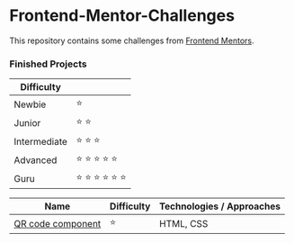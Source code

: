 # Frontend-Mentor-Challenges

This repository contains some challenges from [Frontend Mentors](https://www.frontendmentor.io/challenges).

### Finished Projects

| Difficulty   |                                           |
| ------------ | ----------------------------------------- |
| Newbie       | :star:                                    |
| Junior       | :star: :star:                             |
| Intermediate | :star: :star: :star:                      |
| Advanced     | :star: :star: :star: :star: :star:        |
| Guru         | :star: :star: :star: :star: :star: :star: |

| Name                                                                                            | Difficulty | Technologies / Approaches |
| ----------------------------------------------------------------------------------------------- | ---------- | ------------------------- |
| [QR code component](https://raafacoelho.github.io/Frontend-Mentor-Challenges/qrcode-component/) | :star:     | HTML, CSS                 |

